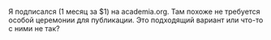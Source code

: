 Я подписался (1 месяц за $1) на  academia.org. Там похоже не требуется особой церемонии для публикации. Это подходящий вариант или что-то с ними не так?
